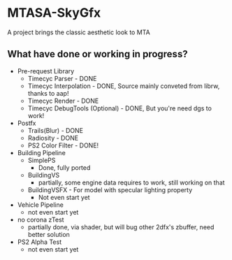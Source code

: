 # MTASA-SkyGfx
A project brings the classic aesthetic look to MTA
## What have done or working in progress?
- Pre-request Library
  * Timecyc Parser - DONE
  * Timecyc Interpolation - DONE, Source mainly conveted from librw, thanks to aap!
  * Timecyc Render - DONE
  * Timecyc DebugTools (Optional) - DONE, But you're need dgs to work!
- Postfx 
  * Trails(Blur) - DONE
  * Radiosity - DONE
  * PS2 Color Filter - DONE!
- Building Pipeline
  * SimplePS
    * Done, fully ported
  * BuildingVS
    * partially, some engine data requires to work, still working on that
  * BuildingVSFX - For model with specular lighting property
    * Not even start yet
- Vehicle Pipeline
  * not even start yet
- no corona zTest
  * partially done, via shader, but will bug other 2dfx's zbuffer, need better solution
- PS2 Alpha Test
  * not even start yet

